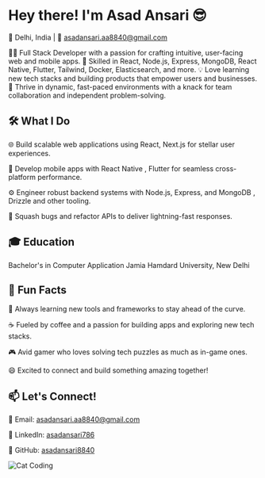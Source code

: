 # Hey there! I'm Asad Ansari 😎

📍 Delhi, India | 📧 asadansari.aa8840@gmail.com

👨‍💻 Full Stack Developer with a passion for crafting intuitive, user-facing web and mobile apps.
🚀 Skilled in React, Node.js, Express, MongoDB, React Native, Flutter, Tailwind, Docker, Elasticsearch, and more.
💡 Love learning new tech stacks and building products that empower users and businesses.
🎯 Thrive in dynamic, fast-paced environments with a knack for team collaboration and independent problem-solving.


## 🛠️ What I Do


🌐 Build scalable web applications using React, Next.js for stellar user experiences.

📱 Develop mobile apps with React Native , Flutter for seamless cross-platform performance.

⚙️ Engineer robust backend systems with Node.js, Express, and MongoDB , Drizzle and other tooling.

🐛 Squash bugs and refactor APIs to deliver lightning-fast responses.

## 🎓 Education

Bachelor's in Computer Application
Jamia Hamdard University, New Delhi


## 🌟 Fun Facts

🧠 Always learning new tools and frameworks to stay ahead of the curve.

☕ Fueled by coffee and a passion for building apps and exploring new tech stacks.

🎮 Avid gamer who loves solving tech puzzles as much as in-game ones.

😄 Excited to connect and build something amazing together!

## 📫 Let's Connect!

📧 Email: asadansari.aa8840@gmail.com

🔗 LinkedIn: [asadansari786](https://www.linkedin.com/in/asadansari786)

🐙 GitHub: [asadansari8840](https://github.com/asadansari8840/)

![Cat Coding](https://media.giphy.com/media/JIX9t2j0ZTN9S/giphy.gif)
